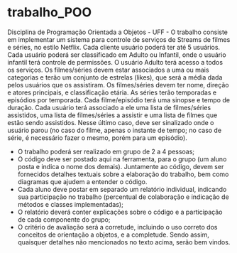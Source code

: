 # trabalho_POO
Disciplina de Programação Orientada a Objetos - UFF - O trabalho consiste em implementar um sistema para controle de serviços de Streams de filmes e séries, no estilo Netflix.
Cada cliente usuário poderá ter até 5 usuários. Cada usuário poderá ser classificado em Adulto ou Infantil, onde o usuário infantil terá controle de permissões. O usuário Adulto terá acesso a todos os serviços. Os filmes/séries devem estar associados a uma ou mais categorias e terão
um conjunto de estrelas (likes), que será a média dada pelos usuários 
que os assistiram. Os filmes/séries devem ter nome, direção e atores 
principais, e classificação etária. As séries terão temporadas e 
episódios por temporada. Cada filme/episódio terá uma sinopse e tempo de
duração. Cada usuário terá associado a ele uma lista de filmes/séries assistidos, uma lista de filmes/séries a assistir e uma lista de filmes que estão sendo assistidos. Nesse último caso, deve ser sinalizado onde o usuário parou (no caso do filme, apenas o instante de tempo; no caso de série, é necessário fazer o mesmo, porém para um episódio). 
- O trabalho poderá ser realizado em grupo de 2 a 4 pessoas;
- O código deve ser postado aqui na ferramenta, para o grupo (um aluno posta e indica o nome dos demais). Juntamente ao código, devem ser fornecidos detalhes textuais sobre a elaboração do trabalho, bem como diagramas que ajudem a entender o código. 
- Cada aluno deve postar em separado um relatório individual, indicando sua participação no trabalho (percentual de colaboração e indicação de métodos e classes implementadas);
- O relatório deverá conter explicações sobre o código e a participação de cada componente do grupo;
- O critério de avaliação será a corretude, incluindo o uso correto dos conceitos de orientação a objetos, e a completude. Sendo assim, quaisquer detalhes não mencionados no texto acima, serão bem vindos.
